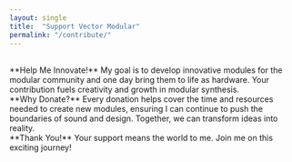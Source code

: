 ```yaml
---
layout: single
title:  "Support Vector Modular"
permalink: "/contribute/"
---
```




  
<br>  
**Help Me Innovate!**    
My goal is to develop innovative modules for the modular community and one day bring them to life as hardware. Your contribution fuels creativity and growth in modular synthesis. 
<br>  
**Why Donate?**  
Every donation helps cover the time and resources needed to create new modules, ensuring I can continue to push the boundaries of sound and design. Together, we can transform ideas into reality. 
<br>  
**Thank You!**   
Your support means the world to me. Join me on this exciting journey!

<div id="donate-button-container">
<div id="donate-button"></div>
<script src="https://www.paypalobjects.com/donate/sdk/donate-sdk.js" charset="UTF-8"></script>
<script>
PayPal.Donation.Button({
env:'production',
hosted_button_id:'GP4MLRA526VFE',
image: {
src:'https://pics.paypal.com/00/s/ODIwZjBhZDgtNzFkNS00NDcwLWE1YjQtZTIyN2UwNTNiZjI2/file.JPG',
alt:'Donate with PayPal button',
title:'PayPal - The safer, easier way to pay online!',
}
}).render('#donate-button');
</script>
</div>
